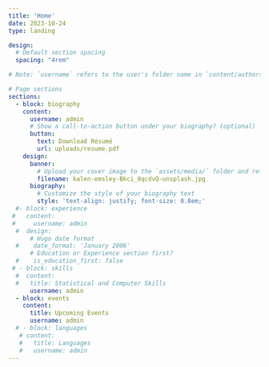 ```yaml
---
title: 'Home'
date: 2023-10-24
type: landing

design:
  # Default section spacing
  spacing: "4rem"

# Note: `username` refers to the user's folder name in `content/authors/`

# Page sections
sections:
  - block: biography
    content:
      username: admin
      # Show a call-to-action button under your biography? (optional)
      button:
        text: Download Résumé
        url: uploads/resume.pdf
    design:
      banner:
        # Upload your cover image to the `assets/media/` folder and reference it here
        filename: kalen-emsley-Bkci_8qcdvQ-unsplash.jpg
      biography:
        # Customize the style of your biography text
        style: 'text-align: justify; font-size: 0.8em;'
  #- block: experience
 #   content:
 #     username: admin
  #  design:
      # Hugo date format
  #    date_format: 'January 2006'
      # Education or Experience section first?
  #    is_education_first: false
 # - block: skills
  #  content:
  #   title: Statistical and Computer Skills
      username: admin
  - block: events
    content:
      title: Upcoming Events
      username: admin
  # - block: languages
   # content:
   #   title: Languages
   #   username: admin
---
```

